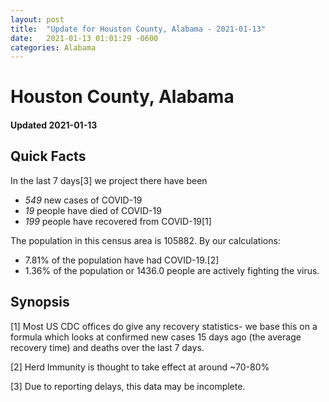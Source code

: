 ```yaml
---
layout: post
title:  "Update for Houston County, Alabama - 2021-01-13"
date:   2021-01-13 01:01:29 -0600
categories: Alabama
---
```


# Houston County, Alabama
#### Updated 2021-01-13

## Quick Facts

In the last 7 days[3] we project there have been
- *549* new cases of COVID-19
- *19* people have died of COVID-19
- *199* people have recovered from COVID-19[1]

The population in this census area is 105882. By our calculations:
- 7.81% of the population have had COVID-19.[2]
- 1.36% of the population or 1436.0 people are actively fighting the virus.

## Synopsis




[1] Most US CDC offices do give any recovery statistics- we base this on a formula which looks at confirmed new cases
15 days ago (the average recovery time) and deaths over the last 7 days.

[2] Herd Immunity is thought to take effect at around ~70-80%

[3] Due to reporting delays, this data may be incomplete.
 
    